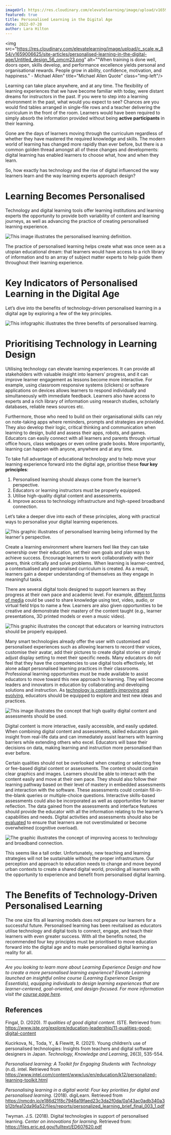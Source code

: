 ```yaml
---
imageUrl: https://res.cloudinary.com/elevatelearning/image/upload/v1659013569/site-articles/personalised-learning-in-the-digital-age/Blog_Banner_24_hjpyyr.png
featured: true
title: Personalised Learning in the Digital Age
date: 2022-07-28
author: Lara Hilton
---
```

<img src="https://res.cloudinary.com/elevatelearning/image/upload/c_scale,w_854/v1659006625/site-articles/personalised-learning-in-the-digital-age/Untitled_design_56_omcm23.png" alt=""When training is done well, doors open, skills develop, and performance excellence yields personal and organisational rewards. People grow in ability, confidence, motivation, and happiness." - Michael Allen" title="Michael Allen Quote" class="img-left"/>

Learning can take place anywhere, and at any time. The flexibility of learning experiences that we have become familiar with today, were distant dreams for instructors in the past. If you were to step into a learning environment in the past, what would you expect to see? Chances are you would find tables arranged in single-file rows and a teacher delivering the curriculum in the front of the room. Learners would have been required to simply absorb the information provided without being **active participants** in their learning. 

Gone are the days of learners moving through the curriculum regardless of whether they have mastered the required knowledge and skills. The modern world of learning has changed more rapidly than ever before, but there is a common golden thread amongst all of these changes and developments: digital learning has enabled learners to choose what, how and when they learn. 

So, how exactly has technology and the rise of digital influenced the way learners learn and the way learning experts approach design? 

# Learning Becomes Personalised

Technology and digital learning tools offer learning institutions and learning experts the opportunity to provide both variability of content and learning journeys, as well as advancing the practice of creating personalised learning experience.

<img src="https://res.cloudinary.com/elevatelearning/image/upload/c_scale,w_750/v1659006933/site-articles/personalised-learning-in-the-digital-age/Untitled_design_57_ceqaet.png" alt="This image illustrates the personalised learning definition." title="Personalised Learning Definition" class="img-center"/>

The practice of personalised learning helps create what was once seen as a utopian educational dream: that learners would have access to a rich library of information and to an array of subject matter experts to help guide them throughout their learning experience.

# Key Indicators of Personalised Learning in the Digital Age

Let’s dive into the benefits of technology-driven personalised learning in a digital age by exploring a few of the key principles.

<img src="https://res.cloudinary.com/elevatelearning/image/upload/c_scale,w_737/v1659009468/site-articles/personalised-learning-in-the-digital-age/THREE_BENEFITS_OF_PERSONALISED_LEARNING_1_rj8nyl.png" alt="This infographic illustrates the three benefits of personalised learning." title="The Three Benefits of Personalised Learning" class="img-center"/>

# Prioritising Technology in Learning Design

Utilising technology can elevate learning experiences. It can provide all stakeholders with valuable insight into learners’ progress, and it can improve learner engagement as lessons become more interactive. For example, using classroom responsive systems (clickers) or software applications on devices allows learners to respond individually and simultaneously with immediate feedback. Learners also have access to experts and a rich library of information using research studies, scholarly databases, reliable news sources etc.  

Furthermore, those who need to build on their organisational skills can rely on note-taking apps where reminders, prompts and strategies are provided. They also develop their logic, critical thinking and communication when learning to design, build and assess their apps, robots, and games. Educators can easily connect with all learners and parents through virtual office hours, class webpages or even online grade books. More importantly, learning can happen with anyone, anywhere and at any time.  

To take full advantage of educational technology and to help move your learning experience forward into the digital age, prioritise these **four key principles**: 

1. Personalised learning should always come from the learner’s perspective.
2. Educators or learning instructors must be properly equipped.
3. Utilise high-quality digital content and assessments.
4. Improve access to technology infrastructure and high-speed broadband connection.

Let’s take a deeper dive into each of these principles, along with practical ways to personalise your digital learning experiences. 

<img src="https://res.cloudinary.com/elevatelearning/image/upload/c_scale,w_750/v1659012230/site-articles/personalised-learning-in-the-digital-age/Personalised_Learning_-_Blog_Article_agzl34.png" alt="This graphic illustrates of personalised learning being informed by the learner's perspective." title="Personalised Learning Should Always Come From the Learner's Perspective" class="img-center"/>

Create a learning environment where learners feel like they can take ownership over their education, set their own goals and plan ways to achieve success. Encourage learners to work collaboratively with their peers, think critically and solve problems. When learning is learner-centred, a contextualised and personalised curriculum is created. As a result, learners gain a deeper understanding of themselves as they engage in meaningful tasks.

There are several digital tools designed to support learners as they progress at their own pace and academic level. For example, [different forms of media](https://files.eric.ed.gov/fulltext/ED607620.pdf) could be used to share knowledge using text, video, audio, or virtual field trips to name a few. Learners are also given opportunities to be creative and demonstrate their mastery of the content taught (e.g., learner presentations, 3D printed models or even a music video). 

<img src="https://res.cloudinary.com/elevatelearning/image/upload/c_scale,w_750/v1659012392/site-articles/personalised-learning-in-the-digital-age/Personalised_Learning_-_Blog_Article_1_uxdyco.png" alt="This graphic illustrates the concept that educators or learning instructors should be properly equipped." title="Educators or Learning Instructors Must Be Properly Equipped" class="img-center"/>

Many smart technologies already offer the user with customised and personalised experiences such as allowing learners to record their voices, customise their avatar, add their pictures to create digital stories or simply adjust display setting to meet their specific needs. Many educators do not feel that they have the competencies to use digital tools effectively, let alone adapt personalised learning practices in their classrooms. Professional learning opportunities must be made available to assist educators to move toward this new approach to learning. They will become leaders and innovators in education by collaborating and developing solutions and instruction. As [technology is constantly improving and evolving](https://nmcdn.io/e186d21f8c7946a19faed23c3da2f0da/0a143ac0adb340a3b12bfea12da96a52/files/reports/personalized_learning_brief_final_003_1.pdf), educators should be equipped to explore and test new ideas and practices.

<img src="https://res.cloudinary.com/elevatelearning/image/upload/c_scale,w_750/v1659012680/site-articles/personalised-learning-in-the-digital-age/Personalised_Learning_-_Blog_Article_2_lp4ctt.png" alt="This image illustrates the concept that high quality digital content and assessments should be used." title="Utilise High Quality Digital Content and Assessments" class="img-center"/>

Digital content is more interactive, easily accessible, and easily updated. When combining digital content and assessments, skilled educators gain insight from real-life data and can immediately assist learners with learning barriers while extending others who excel. Educators will base their decisions on data, making learning and instruction more personalised than ever before.

Certain qualities should not be overlooked when creating or selecting free or fee-based digital content or assessments. The content should contain clear graphics and images. Learners should be able to interact with the content easily and move at their own pace. They should also follow their learning pathway based on their level of mastery in embedded assessments and interaction with the software. These assessments could contain fill-in-the-blank queries or multiple-choice questions. Interactive skills-based assessments could also be incorporated as well as opportunities for learner reflection. The data gained from the assessments and interface features should provide the educator with all the information relating to the learner’s capabilities and needs. Digital activities and assessments should also be [evaluated](https://www.iste.org/explore/education-leadership/11-qualities-good-digital-content) to ensure that learners are not overstimulated or become overwhelmed (cognitive overload). 

<img src="https://res.cloudinary.com/elevatelearning/image/upload/c_scale,w_750/v1659012966/site-articles/personalised-learning-in-the-digital-age/Personalised_Learning_-_Blog_Article_3_af9bmp.png" alt="The graphic illustrates the concept of improving access to technology and broadband connection." title="Improve Access to Technology Infrastructure and High-Speed Broadband Connection" class="img-center"/>

This seems like a tall order. Unfortunately, new teaching and learning strategies will not be sustainable without the proper infrastructure. Our perception and approach to education needs to change and move beyond urban contexts to create a shared digital world, providing all learners with the opportunity to experience and benefit from personalised digital learning. 

# The Benefits of Technology-Driven Personalised Learning

The one size fits all learning models does not prepare our learners for a successful future. Personalised learning has been revitalised as educators utilise technology and digital tools to connect, engage, and teach their learners with even greater success. With all the benefits noted, the recommended four key principles must be prioritised to move education forward into the digital age and to make personalised digital learning a reality for all. 

- - -

*Are you looking to learn more about Learning Experience Design and how to create a more personalised learning experience? Elevate Learning launched an insightful online course (Learning Experience Design Essentials), equipping individuals to design learning experiences that are learner-centered, goal-oriented, and design-focused. For more information visit the [course page here](https://www.elevatelearning.org/insights/launching-learning-experience-design-essentials/).* 

## References

Fingal, D. (2020). *11 qualities of good digital content*. ISTE. Retrieved from: https://www.iste.org/explore/education-leadership/11-qualities-good-digital-content

Kucirkova, N., Toda, Y., & Flewitt, R. (2021). Young children’s use of personalised technologies: Insights from teachers and digital software designers in Japan. *Technology, Knowledge and Learning*, 26(3), 535-554.

*Personalised learning: A Toolkit for Engaging Students with Technology* (n.d). intel. Retrieved from https://www.intel.com/content/www/us/en/education/k12/personalized-learning-toolkit.html

*Personalising learning in a digital world: Four key priorities for digital and personalised learning*. (2018). digiLearn. Retrieved from https://nmcdn.io/e186d21f8c7946a19faed23c3da2f0da/0a143ac0adb340a3b12bfea12da96a52/files/reports/personalized_learning_brief_final_003_1.pdf

Twyman. J.S. (2018). Digital technologies in support of personalised learning. *Center on innovations for learning*. Retrieved from: https://files.eric.ed.gov/fulltext/ED607620.pdf